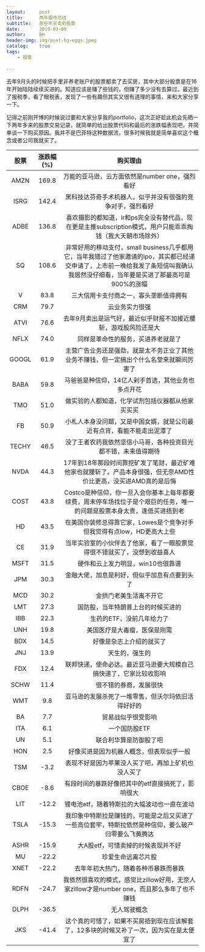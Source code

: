```yaml
---
layout:     post
title:      两年股市总结
subtitle:   那些年买卖的股票
date:       2019-03-09
author:     BH
header-img: img/post-bg-eggs.jpeg
catalog:    true
tags:
    - 股票
    
---
```

去年9月头的时候把手里非养老账户的股票都卖了去买房，其中大部分股票是在16年开始陆陆续续买进的。知道应该是赚了些钱的，但赚了多少没有去算过。最近到了报税季，看了眼税表，发现了一些有趣但其实又很有道理的事情，来和大家分享一下。

记得之前刚开博的时候说过要和大家分享我的portfolio，这次正好趁此机会先晒一下两年多来的股票交易记录，就简单的给出股票代码和最后的涨跌幅表现吧，并简单谈一下购买原因。我并不是巴菲特这种数据流，很多时候我就是简单喜欢这个概念或者公司我就买了。

| 股票     |涨跌幅(%)  | 购买理由   |
|:-------------:|:--------------:|:--------------:|
| AMZN| 169.8 | 万能的亚马逊，云方面依然是number one，强烈看好|
|ISRG|142.4|黑科技达芬奇手术机器人，似乎并没有很强的竞争对手，强烈看好|
|ADBE|136.8|喜欢摄影的都知道，lr和ps完全没有替代品，现在更是主推subscription模式，用户只能乖乖掏钱（我大天朝市场除外）|
|SQ|108.6|非常好用的移动支付，small business几乎都用它，当年我错过了他家邀请的ipo，其实都已经递交申请了，上市前一晚给我发了条短信叫我确认我居然没仔细看，当年要是买进了那最高可是900%的涨幅|
|V|83.8|三大信用卡支付商之一，寡头垄断值得拥有|
|CRM|79.7|云业务实力很强|
|ATVI|76.6|去年9月卖出是运气好，最近似乎财报不加接近腰斩，游戏股风险还是大|
|NFLX|74.0|同样是革命性的服务，买进养老就是了|
|GOOGL|61.9|主营广告业务还是强劲，就是太不务正业了其他业务不赚钱，但一定搞出个什么名堂来就瞬间厉害了|
|BABA|59.8|马爸爸是种信仰，14亿人剁手首选，其他业务也多点开花|
|TMO|51.0|做实验的人都知道，化学试剂包括仪器都从他家买买买|
|FB|50.9|小札人本身没问题，又是中国女婿，就是公司最近有点背，看能不能走出泥潭了|
|TECHY|46.5|没了王者农药我依然坚信小马哥，各种投资目光都不错，未来值得期待|
|NVDA|44.3|17年到18年那段时间靠挖矿发了笔财，最近矿难他家也就腰斩了。产品本身很强，但无奈AMD性价比更高，没买进AMD真的是后悔|
|COST|43.8|Costco是种信仰，你一旦入会你基本上每年都要续费，周末停车场找位子是个艰巨的任务，唯一的问题是股票本身太贵，逢低买进捂到老|
|HD|43.5|在美国你装修总得靠它家，Lowes是个竞争对手但我觉得有点low，HD更高大上些|
|CE|31.9|当年实验室的小伙伴去了他家，看了一眼股票觉得很不错就买了，没想到收益喜人|
|MSFT|31.5|硬件和云上发力明显，win10也很靠谱|
|JPM|30.3|金融大佬，加息是利好，但似乎加息有点要到头了|
|MCD|30.2|金拱门老美生活离不开它|
|LMT|27.3|国防股，当年特朗普上台的时候买进的|
|IBB|22.3|生药的ETF，没前几年给力了|
|UNH|19.8|美国医疗是大毒瘤，医保是刚需|
|BDX|14.5|好像是杂志上介绍的就买了|
|JNJ|13.9|天生的，强生的|
|FDX|12.4|联邦快递，使命必达。最近亚马逊要大规模自己搞快递了，它家比较收影响|
|SCHW|11.4|很不错的券商，发展很快|
|WMT|9.8|亚马逊的发展杀死了一堆零售，但沃尔玛依旧活得好好的|
|BA|7.7|贸易战似乎很受影响|
|ITA|6.1|一个国防股ETF|
|UN|5.1|联合利华算是防御股了吧|
|HON|2.5|好像买进是因为机器人概念，但表现似乎一般|
|TSM|-3.2|表现不好是因为苹果没人买了吧，再加上矿机也没人买了|
|CBOE|-8.6|有段时间的暴跌好像把其中的etf直接搞死了，影响很大|
|LIT|-12.2|锂电池etf，随着特斯拉的大幅波动也一直在波动|
|TSLA|-15.3|我印象中特斯拉是赚钱的，可能是之后又买进了一些高位套牢，特斯拉依然是种信仰，要么破产归零要么飞黄腾达|
|ASHR|-15.9|大A股etf，可惜卖掉的时候表现并不好|
|MU|-22.2|珍爱生命远离芯片股|
|XNET|-22.2|去年年初大热门，随着各种币暴跌而暴跌|
|RDFN|-24.7|我依然很喜欢的模式，感觉比zillow好用，无奈人家zillow才是number one，而且那么多年了也不赚钱|
|DLPH|-36.5|无人驾驶概念|
|JKS|-41.4|这个真的可惜了，如果不买房捂到现在应该解套了，12多块的时候又补了一次，因为实在是太便宜了|
